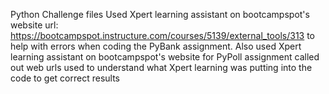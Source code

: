 Python Challenge files
Used Xpert learning assistant on bootcampspot's website url: https://bootcampspot.instructure.com/courses/5139/external_tools/313 to help with errors when coding the PyBank assignment.
Also used Xpert learning assistant on bootcampspot's website for PyPoll assignment
called out web urls used to understand what Xpert learning was putting into the code to get correct results
